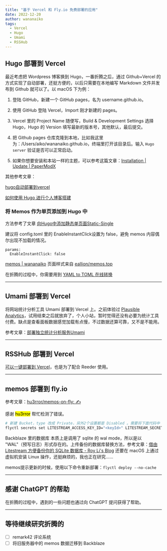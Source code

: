 ```yaml
---
title: "基于 Vercel 和 Fly.io 免费部署的应用"
date: 2022-12-20
author: wananaiko
tags:
  - Vercel
  - Hugo
  - Umami
  - RSSHub
---
```


## Hugo 部署到 Vercel

最近考虑把 Wordpress 博客换到 Hugo，一番折腾之后，通过 Github+Vercel 的方式实现了自动部署，还挺方便的，以后只需要在本地编写 Markdown 文件并发布到 Github 就可以了。以 macOS 下为例：

1. 登陆 GitHub，新建一个 GitHub pages，名为 username.github.io。

2. 使用 GitHub 登陆 Vercel，Import 刚才新建的 pages。
3. Vercel 里的 Project Name 随便写，Build & Development Settings 选择 Hugo，Hugo 的 Version 填写最新的版本号，其他默认，最后提交。
4. 把 Github pages 仓库克隆到本地，比如我这里为：/Users/aiko/wananaiko.github.io，终端里打开该目录后。输入 `Hugo server` 验证是否可以正常启动。
5. 如果你想要安装和本站一样的主题，可以参考这篇文章：[Installation | Update | PaperModX ](https://reorx.github.io/hugo-PaperModX/docs/installation/)

其他参考文章：

[hugo自动部署到vercel](https://www.leftpocket.cn/post/hugo/hugo_vercel/)

[如何使用 Hugo 进行个人博客搭建](https://humble-blog.vercel.app/hugo/#comments)

### 将 Memos 作为单页添加到 Hugo 中

方法参考了文章 [向Hugo中添加静态单页面Static-Single](https://blog.csdn.net/qq_29102545/article/details/121454974)

建议将 config.toml 里的 EnableInstantClick设置为 false，避免 memos 内容偶尔出现不加载的情况。

```
params:
  EnableInstantClick: false
```

[memos | wananaiko](https://wananaiko.design/memos/) 页面样式来自 [eallion/memos.top](https://github.com/eallion/memos.top)

在折腾的过程中，你需要用到 [YAML to TOML 在线转换](https://transform.tools/yaml-to-toml)

------

## Umami 部署到 Vercel

将网站统计分析工具 Umami 部署到 Vercel 上。之前体验过 [Plausible Analytics](https://plausible.io/)，试用结束之后就放弃了，个人小站，暂时觉得还没有必要为统计工具付费。缺点是查看面板数据感觉加载有点慢，不过数据还算可靠，又不是不能用。

参考文章：[部署独立统计分析服务Umami](https://digu.plus/post/8034746f42b3495fbb19926e3fb8ec4f/)

------

## RSSHub 部署到 Vercel

[可以一键部署到 Vercel](https://docs.rsshub.app/install/#bu-shu-dao-vercel-zeit-now)，也是为了配合 Reeder 使用。

------

##  memos 部署到 fly.io

参考文章：[hu3rror/memos-on-fly: ✍️](https://github.com/hu3rror/memos-on-fly/)

感谢  <mark>hu3rror</mark>   帮忙检测了错误。

```bash
# 新建 Bucket，type 改成 Private，另外2个设置都是 Disabled 。需要将下面代码中 <keyId> 和 < applicationKey > 替换为 Backblaze 平台上 App Keys 里生成的。
flyctl secrets set LITESTREAM_ACCESS_KEY_ID="<keyId>" LITESTREAM_SECRET_ACCESS_KEY="<applicationKey>"
```

Backblaze 里的数据库 本质上是调用了 sqlite 的 wal mode，所以是以 "WAL"（预写日志）形式存在的。上传备份的数据库替换方法，参考文章：[借由 Litestream 方便备份你的 SQLite 数据库 - Roy Li's Blog](https://royli.dev/blog/2022/use-litestream-to-duplicate-sqlite-databases) 还要在 macOS 上通过虚拟机安装 Linux 操作，还挺麻烦的，我也正在研究……

memos提示更新的时候，使用以下命令重新部署：`flyctl deploy --no-cache`

------

## 感谢 ChatGPT 的帮助

在折腾的过程中，遇到的一些问题也通过向 ChatGPT 提问获得了帮助。

------

## 等待继续研究折腾的

- [ ] remark42 评论系统
- [ ] 将旧服务器中的 memos 数据迁移到 Backblaze